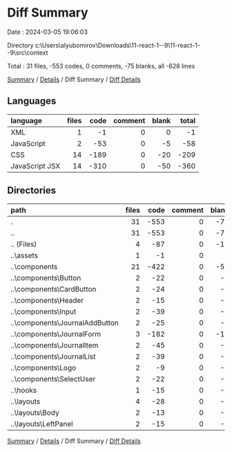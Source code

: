# Diff Summary

Date : 2024-03-05 19:06:03

Directory c:\\Users\\alyubomirov\\Downloads\\11-react-1--9\\11-react-1--9\\src\\context

Total : 31 files,  -553 codes, 0 comments, -75 blanks, all -628 lines

[Summary](results.md) / [Details](details.md) / Diff Summary / [Diff Details](diff-details.md)

## Languages
| language | files | code | comment | blank | total |
| :--- | ---: | ---: | ---: | ---: | ---: |
| XML | 1 | -1 | 0 | 0 | -1 |
| JavaScript | 2 | -53 | 0 | -5 | -58 |
| CSS | 14 | -189 | 0 | -20 | -209 |
| JavaScript JSX | 14 | -310 | 0 | -50 | -360 |

## Directories
| path | files | code | comment | blank | total |
| :--- | ---: | ---: | ---: | ---: | ---: |
| . | 31 | -553 | 0 | -75 | -628 |
| .. | 31 | -553 | 0 | -75 | -628 |
| .. (Files) | 4 | -87 | 0 | -13 | -100 |
| ..\\assets | 1 | -1 | 0 | 0 | -1 |
| ..\\components | 21 | -422 | 0 | -54 | -476 |
| ..\\components\\Button | 2 | -22 | 0 | -4 | -26 |
| ..\\components\\CardButton | 2 | -24 | 0 | -4 | -28 |
| ..\\components\\Header | 2 | -15 | 0 | -6 | -21 |
| ..\\components\\Input | 2 | -39 | 0 | -4 | -43 |
| ..\\components\\JournalAddButton | 2 | -25 | 0 | -2 | -27 |
| ..\\components\\JournalForm | 3 | -182 | 0 | -16 | -198 |
| ..\\components\\JournalItem | 2 | -45 | 0 | -7 | -52 |
| ..\\components\\JournalList | 2 | -39 | 0 | -5 | -44 |
| ..\\components\\Logo | 2 | -9 | 0 | -2 | -11 |
| ..\\components\\SelectUser | 2 | -22 | 0 | -4 | -26 |
| ..\\hooks | 1 | -15 | 0 | -4 | -19 |
| ..\\layouts | 4 | -28 | 0 | -4 | -32 |
| ..\\layouts\\Body | 2 | -13 | 0 | -2 | -15 |
| ..\\layouts\\LeftPanel | 2 | -15 | 0 | -2 | -17 |

[Summary](results.md) / [Details](details.md) / Diff Summary / [Diff Details](diff-details.md)